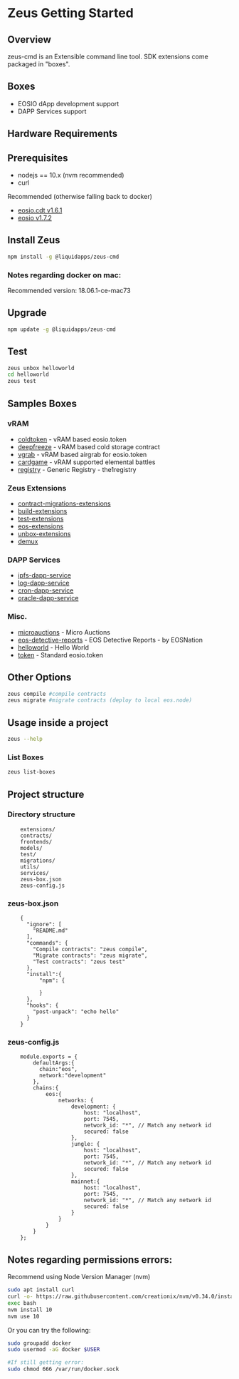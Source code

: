 Zeus Getting Started
====================

## Overview
zeus-cmd is an Extensible command line tool. SDK extensions come packaged in "boxes".

## Boxes

* EOSIO dApp development support
* DAPP Services support

## Hardware Requirements

## Prerequisites

* nodejs == 10.x (nvm recommended)
* curl

Recommended (otherwise falling back to docker)
* [eosio.cdt v1.6.1](https://github.com/EOSIO/eosio.cdt/releases/tag/v1.6.1)
* [eosio v1.7.2](https://github.com/EOSIO/eos/releases/tag/v1.7.2)


## Install Zeus

```bash
npm install -g @liquidapps/zeus-cmd
```

### Notes regarding docker on mac:
Recommended version: 18.06.1-ce-mac73

## Upgrade

```bash
npm update -g @liquidapps/zeus-cmd
```

## Test
```bash
zeus unbox helloworld
cd helloworld
zeus test
```

## Samples Boxes
### vRAM
* [coldtoken](https://github.com/liquidapps-io/zeus-sdk/tree/master/boxes/groups/sample/coldtoken) - vRAM based eosio.token
* [deepfreeze](https://github.com/liquidapps-io/zeus-sdk/tree/master/boxes/groups/sample/deepfreeze) - vRAM based cold storage contract
* [vgrab](https://github.com/liquidapps-io/zeus-sdk/tree/master/boxes/groups/sample/vgrab) - vRAM based airgrab for eosio.token
* [cardgame](https://github.com/liquidapps-io/zeus-sdk/tree/master/boxes/groups/sample/cardgame) - vRAM supported elemental battles
* [registry](https://github.com/liquidapps-io/zeus-sdk/tree/master/boxes/groups/eos-framework/registry) - Generic Registry - the1registry

### Zeus Extensions
* [contract-migrations-extensions](https://github.com/liquidapps-io/zeus-sdk/tree/master/boxes/groups/core/contract-migrations-extensions)
* [build-extensions](https://github.com/liquidapps-io/zeus-sdk/tree/master/boxes/groups/core/build-extensions)
* [test-extensions](https://github.com/liquidapps-io/zeus-sdk/tree/master/boxes/groups/core/test-extensions)
* [eos-extensions](https://github.com/liquidapps-io/zeus-sdk/tree/master/boxes/groups/eos-sdk/eos-extensions)
* [unbox-extensions](https://github.com/liquidapps-io/zeus-sdk/tree/master/boxes/groups/repos/unbox-extensions)
* [demux](https://github.com/liquidapps-io/zeus-sdk/tree/master/boxes/groups/microservices/demux)

### DAPP Services
* [ipfs-dapp-service](https://github.com/liquidapps-io/zeus-sdk/tree/master/boxes/groups/services/ipfs-dapp-service)
* [log-dapp-service](https://github.com/liquidapps-io/zeus-sdk/tree/master/boxes/groups/services/log-dapp-service)
* [cron-dapp-service](https://github.com/liquidapps-io/zeus-sdk/tree/master/boxes/groups/services/cron-dapp-service)
* [oracle-dapp-service](https://github.com/liquidapps-io/zeus-sdk/tree/master/boxes/groups/services/oracle-dapp-service)

### Misc.
* [microauctions](https://github.com/liquidapps-io/zeus-sdk/tree/master/boxes/groups/economics/microauctions) - Micro Auctions
* [eos-detective-reports](https://github.com/liquidapps-io/zeus-sdk/tree/master/boxes/groups/economics/eos-detective-reports) - EOS Detective Reports - by EOSNation
* [helloworld](https://github.com/liquidapps-io/zeus-sdk/tree/master/boxes/groups/eos-sdk/sample-eos-cpp) - Hello World
* [token](https://github.com/liquidapps-io/zeus-sdk/tree/master/boxes/groups/eos-framework/token) - Standard eosio.token

## Other Options
```bash
zeus compile #compile contracts
zeus migrate #migrate contracts (deploy to local eos.node)
```

## Usage inside a project
```bash
zeus --help 
```

### List Boxes
```bash
zeus list-boxes
```

## Project structure
### Directory structure
```
    extensions/
    contracts/
    frontends/
    models/
    test/
    migrations/
    utils/
    services/
    zeus-box.json
    zeus-config.js
```
### zeus-box.json
```
    {
      "ignore": [
        "README.md"
      ],
      "commands": {
        "Compile contracts": "zeus compile",
        "Migrate contracts": "zeus migrate",
        "Test contracts": "zeus test"
      },
      "install":{
          "npm": {
              
          }
      },
      "hooks": {
        "post-unpack": "echo hello"
      }
    }
```

### zeus-config.js
```
    module.exports = {
        defaultArgs:{
          chain:"eos",
          network:"development"
        },
        chains:{
            eos:{
                networks: {
                    development: {
                        host: "localhost",
                        port: 7545,
                        network_id: "*", // Match any network id
                        secured: false
                    },
                    jungle: {
                        host: "localhost",
                        port: 7545,
                        network_id: "*", // Match any network id
                        secured: false
                    },
                    mainnet:{
                        host: "localhost",
                        port: 7545,
                        network_id: "*", // Match any network id
                        secured: false
                    }
                }
            }
        }
    };
```

## Notes regarding permissions errors:
Recommend using Node Version Manager (nvm)
```bash
sudo apt install curl
curl -o- https://raw.githubusercontent.com/creationix/nvm/v0.34.0/install.sh | bash
exec bash
nvm install 10
nvm use 10
```
Or you can try the following:
```bash
sudo groupadd docker
sudo usermod -aG docker $USER

#If still getting error:
sudo chmod 666 /var/run/docker.sock
```